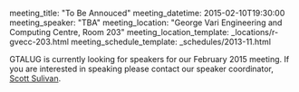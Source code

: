 meeting_title: "To Be Annouced"
meeting_datetime: 2015-02-10T19:30:00
meeting_speaker: "TBA"
meeting_location: "George Vari Engineering and Computing Centre, Room 203"
meeting_location_template: _locations/r-gvecc-203.html
meeting_schedule_template: _schedules/2013-11.html

<div class="alert alert-info">
GTALUG is currently looking for speakers for our February 2015 meeting. If you are interested in speaking please contact our speaker coordinator, <a href="mailto:speaker-coordinator@gtalug.org" class="alert-link">Scott Sulivan</a>.
</div>

